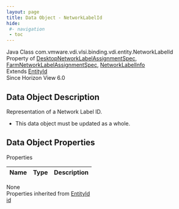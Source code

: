 ```yaml
---
layout: page
title: Data Object - NetworkLabelId
hide:
 #- navigation
 - toc
---
```


  
  
  



Java Class
    com.vmware.vdi.vlsi.binding.vdi.entity.NetworkLabelId  
Property of
     [DesktopNetworkLabelAssignmentSpec](vdi.resources.Desktop.NetworkLabelAssignmentSpec.md#field_detail), [FarmNetworkLabelAssignmentSpec](vdi.resources.Farm.NetworkLabelAssignmentSpec.md#field_detail), [NetworkLabelInfo](vdi.utils.virtualcenter.NetworkLabel.NetworkLabelInfo.md#field_detail)  
Extends
     [EntityId](vdi.EntityId.md)  
Since 
    Horizon View 6.0

## Data Object Description 

Representation of a Network Label ID. 

  * This data object must be updated as a whole.



## Data Object Properties

Properties

Name |  Type |  Description   
---|---|---  
None  
Properties inherited from [EntityId](vdi.EntityId.md)  
[id](vdi.EntityId.md#id)  
  
  
  
  
  

